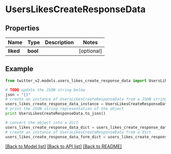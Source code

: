 # UsersLikesCreateResponseData


## Properties
Name | Type | Description | Notes
------------ | ------------- | ------------- | -------------
**liked** | **bool** |  | [optional] 

## Example

```python
from twitter_v2.models.users_likes_create_response_data import UsersLikesCreateResponseData

# TODO update the JSON string below
json = "{}"
# create an instance of UsersLikesCreateResponseData from a JSON string
users_likes_create_response_data_instance = UsersLikesCreateResponseData.from_json(json)
# print the JSON string representation of the object
print UsersLikesCreateResponseData.to_json()

# convert the object into a dict
users_likes_create_response_data_dict = users_likes_create_response_data_instance.to_dict()
# create an instance of UsersLikesCreateResponseData from a dict
users_likes_create_response_data_form_dict = users_likes_create_response_data.from_dict(users_likes_create_response_data_dict)
```
[[Back to Model list]](../README.md#documentation-for-models) [[Back to API list]](../README.md#documentation-for-api-endpoints) [[Back to README]](../README.md)


